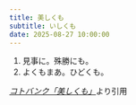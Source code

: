 ```yaml
---
title: 美しくも
subtitle: いしくも
date: 2025-08-27 10:00:00
---
```


1. 見事に。殊勝にも。
2. よくもまあ。ひどくも。

<cite>[コトバンク「美しくも」](https://kotobank.jp/word/%E7%BE%8E%E3%81%97%E3%81%8F%E3%82%82)</cite>より引用